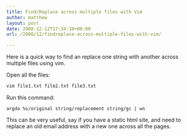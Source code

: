 ```yaml
---
title: Find/Replace across multiple files with Vim
author: matthew
layout: post
date: 2008-12-12T17:34:10+00:00
url: /2008/12/findreplace-across-multiple-files-with-vim/

---
```

Here is a quick way to find an replace one string with another across multiple files using vim.
  
Open all the files:
```bash
vim file1.txt file2.txt file3.txt
```
Run this command:
```vim
argdo %s/original string/replacement string/gc | wn
```

This can be very useful, say if you have a static html site, and need to replace an old email address with a new one across all the pages.